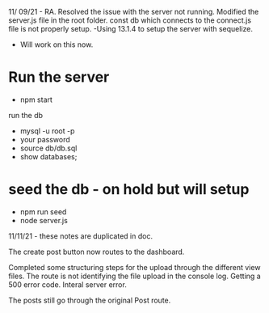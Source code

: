 11/ 09/21 - RA. Resolved the issue with the server not running.
Modified the server.js file in the root folder. const db which connects to the connect.js file is not properly setup.
-Using 13.1.4 to setup the server with sequelize.

- Will work on this now.

# Run the server

- npm start

run the db

- mysql -u root -p
- your password
- source db/db.sql
- show databases;

# seed the db - on hold but will setup
- npm run seed
- node server.js

11/11/21 - these notes are duplicated in doc.

The create post button now routes to the dashboard.

Completed some structuring steps for the upload through the different view files. The route is not identifying the file upload in the console log. Getting a 500 error code. Interal server error.

The posts still go through the original Post route.
